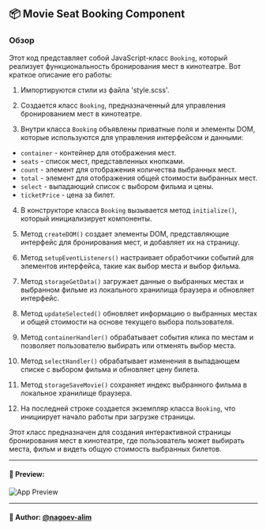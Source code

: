 ## 📦 Movie Seat Booking Component

### Обзор

Этот код представляет собой JavaScript-класс `Booking`, который реализует функциональность бронирования мест в кинотеатре. Вот краткое описание его работы:

1. Импортируются стили из файла 'style.scss'.

2. Создается класс `Booking`, предназначенный для управления бронированием мест в кинотеатре.

3. Внутри класса `Booking` объявлены приватные поля и элементы DOM, которые используются для управления интерфейсом и данными:

  - `container` - контейнер для отображения мест.
  - `seats` - список мест, представленных кнопками.
  - `count` - элемент для отображения количества выбранных мест.
  - `total` - элемент для отображения общей стоимости выбранных мест.
  - `select` - выпадающий список с выбором фильма и цены.
  - `ticketPrice` - цена за билет.

4. В конструкторе класса `Booking` вызывается метод `initialize()`, который инициализирует компоненты.

5. Метод `createDOM()` создает элементы DOM, представляющие интерфейс для бронирования мест, и добавляет их на страницу.

6. Метод `setupEventListeners()` настраивает обработчики событий для элементов интерфейса, такие как выбор места и выбор фильма.

7. Метод `storageGetData()` загружает данные о выбранных местах и выбранном фильме из локального хранилища браузера и обновляет интерфейс.

8. Метод `updateSelected()` обновляет информацию о выбранных местах и общей стоимости на основе текущего выбора пользователя.

9. Метод `containerHandler()` обрабатывает события клика по местам и позволяет пользователю выбирать или отменять выбор места.

10. Метод `selectHandler()` обрабатывает изменения в выпадающем списке с выбором фильма и обновляет цену билета.

11. Метод `storageSaveMovie()` сохраняет индекс выбранного фильма в локальное хранилище браузера.

12. На последней строке создается экземпляр класса `Booking`, что инициирует начало работы при загрузке страницы.

Этот класс предназначен для создания интерактивной страницы бронирования мест в кинотеатре, где пользователь может выбирать места, фильм и видеть общую стоимость выбранных билетов.

---

#### 🌄 Preview:

![App Preview](https://lh3.googleusercontent.com/drive-viewer/AITFw-zpZYbfQ6lyOgIcDjonFRTKohrr20ttUluJfcBVAf1jKnJVcSFWx09RCuHw3jLoK0-31oblS1mWXatyEvMLC7tSlXKJhw=s1600)


-----

#### 🙌 Author: [@nagoev-alim](https://github.com/nagoev-alim)


